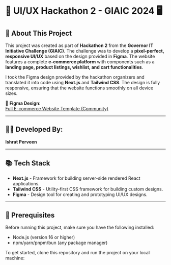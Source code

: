 # 🎨 UI/UX Hackathon 2 - GIAIC 2024 🖥️

## 🚀 About This Project

This project was created as part of **Hackathon 2** from the **Governor IT Initiative Challenge (GIAIC)**. The challenge was to develop a **pixel-perfect, responsive UI/UX** based on the design provided in **Figma**. The website features a complete **e-commerce platform** with components such as a **landing page, product listings, wishlist, and cart functionalities**. 

I took the Figma design provided by the hackathon organizers and translated it into code using **Next.js** and **Tailwind CSS**. The design is fully responsive, ensuring that the website functions smoothly on all device sizes.

🔗 **Figma Design**:  
[Full E-commerce Website Template (Community)](https://www.figma.com/design/YUR8kary0dXj39RSTmNolR/E-commerce-Website-Template-(Freebie)-(Community)?node-id=26-855&node-type=frame&t=iAVp7h1mZwCihf1G-0)

---

## 👨‍💻 Developed By:  
**Ishrat Perveen**  
  

---

## 📚 Tech Stack

- **Next.js** - Framework for building server-side rendered React applications.
- **Tailwind CSS** - Utility-first CSS framework for building custom designs.
- **Figma** - Design tool for creating and prototyping UI/UX designs.

---

## 🚧 Prerequisites

Before running this project, make sure you have the following installed:

- Node.js (version 16 or higher)
- npm/yarn/pnpm/bun (any package manager)

To get started, clone this repository and run the project on your local machine:

